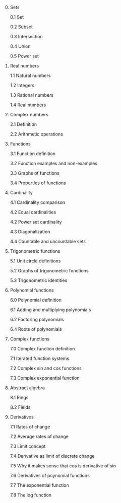 0. Sets

   0.1 Set

   0.2 Subset

   0.3 Intersection

   0.4 Union

   0.5 Power set

0. Real numbers
   
   1.1 Natural numbers
   
   1.2 Integers
   
   1.3 Rational numbers
   
   1.4 Real numbers
   
1. Complex numbers

   2.1 Definition

   2.2 Arithmetic operations

2. Functions

   3.1 Function definition

   3.2 Function examples and non-examples

   3.3 Graphs of functions

   3.4 Properties of functions

3. Cardinality

   4.1 Cardinality comparison

   4.2 Equal cardinalities

   4.2 Power set cardinality

   4.3 Diagonalization

   4.4 Countable and uncountable sets

3. Trigonometric functions

   5.1 Unit circle definitions

   5.2 Graphs of trigonometric functions

   5.3 Trigonometric identities

4. Polynomial functions
   
   6.0 Polynomial definition
   
   6.1 Adding and multiplying polynomials
   
   6.2 Factoring polynomials
   
   6.4 Roots of polynomials

5. Complex functions

   7.0 Complex function definition
   
   7.1 Iterated function systems

   7.2 Complex sin and cos functions

   7.3 Complex exponential function
   
6. Abstract algebra

   8.1 Rings
   
   8.2 Fields
   
6. Derivatives

   7.1 Rates of change

   7.2 Average rates of change

   7.3 Limit concept

   7.4 Derivative as limit of discrete change

   7.5 Why it makes sense that cos is derivative of sin

   7.6 Derivatives of poynomial functions

   7.7 The exponential function

   7.8 The log function
